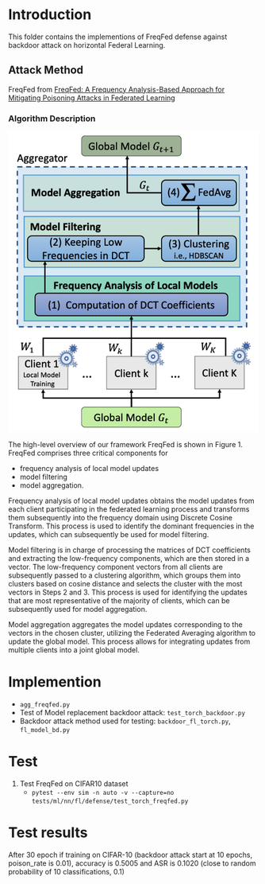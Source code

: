 # Introduction

This folder contains the implementions of FreqFed defense against backdoor attack on horizontal Federal Learning.

## Attack Method

FreqFed from [FreqFed: A Frequency Analysis-Based Approach for Mitigating Poisoning Attacks in Federated Learning](https://arxiv.org/abs/2312.04432)

### Algorithm Description

![Figure 1. System Overview of FreqFed](fig/overview.jpg)

The high-level overview of our framework FreqFed is shown in Figure 1. FreqFed comprises three critical components for 
- frequency analysis of local model updates
- model filtering
- model aggregation.


Frequency analysis of local model updates obtains the model updates from each client participating in the federated learning process and transforms them subsequently into the frequency domain using Discrete Cosine Transform. This process is used to identify the dominant frequencies in the updates, which can subsequently be used for model filtering.

Model filtering is in charge of processing the matrices of DCT coefficients and extracting the low-frequency components, which are then stored in a vector. The low-frequency component vectors from all clients are subsequently passed to a clustering algorithm, which groups them into clusters based on cosine distance and selects the cluster with the most vectors in Steps 2 and 3. This process is used for identifying the updates that are most representative of the majority of clients, which can be subsequently used for model aggregation.

Model aggregation aggregates the model updates corresponding to the vectors in the chosen cluster, utilizing the Federated Averaging algorithm to update the global model. This process allows for integrating updates from multiple clients into a joint global model.

# Implemention
  - `agg_freqfed.py`
  - Test of Model replacement backdoor attack: `test_torch_backdoor.py`
  - Backdoor attack method used for testing: `backdoor_fl_torch.py`, `fl_model_bd.py`

# Test

1. Test FreqFed on CIFAR10 dataset
    - `pytest --env sim -n auto -v --capture=no tests/ml/nn/fl/defense/test_torch_freqfed.py`

# Test results

After 30 epoch if training on CIFAR-10 (backdoor attack start at 10 epochs, poison_rate is 0.01), accuracy is 0.5005 and ASR is 0.1020 (close to random probability of 10 classifications, 0.1)
